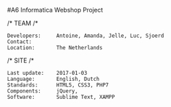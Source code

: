 #A6 Informatica Webshop Project

/\* TEAM /\*

	Developers:		Antoine, Amanda, Jelle, Luc, Sjoerd  
	Contact:		  
	Location:		The Netherlands

/\* SITE /\*

	Last update:	2017-01-03  
	Language:		English, Dutch  
	Standards:		HTML5, CSS3, PHP7  
	Components:		jQuery,   
	Software:		Sublime Text, XAMPP